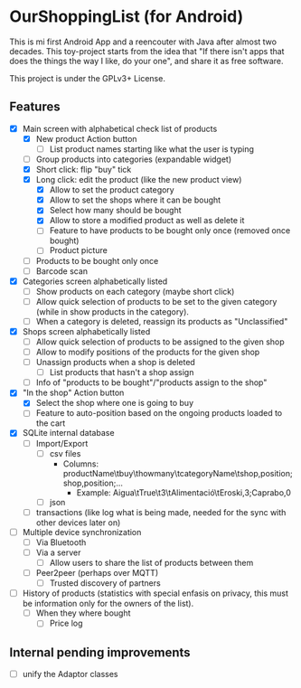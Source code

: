 # OurShoppingList (for Android)

This is mi first Android App and a reencouter with Java after almost two decades. This toy-project starts from the idea that "If there isn't apps that does the things the way I like, do your one", and share it as free software.

This project is under the GPLv3+ License.

## Features

- [x] Main screen with alphabetical check list of products
  - [x] New product Action button
    - [ ] List product names starting like what the user is typing
  - [ ] Group products into categories (expandable widget)
  - [x] Short click: flip "buy" tick
  - [x] Long click: edit the product (like the new product view)
    - [x] Allow to set the product category
    - [x] Allow to set the shops where it can be bought
    - [x] Select how many should be bought
    - [x] Allow to store a modified product as well as delete it
    - [ ] Feature to have products to be bought only once (removed once bought)
    - [ ] Product picture
  - [ ] Products to be bought only once
  - [ ] Barcode scan
- [x] Categories screen alphabetically listed
  - [ ] Show products on each category (maybe short click)
  - [ ] Allow quick selection of products to be set to the given category (while in show products in the category).
  - [ ] When a category is deleted, reassign its products as "Unclassified"
- [x] Shops screen alphabetically listed
  - [ ] Allow quick selection of products to be assigned to the given shop
  - [ ] Allow to modify positions of the products for the given shop
  - [ ] Unassign products when a shop is deleted
    - [ ] List products that hasn't a shop assign
  - [ ] Info of "products to be bought"/"products assign to the shop"
- [x] "In the shop" Action button
  - [x] Select the shop where one is going to buy
  - [ ] Feature to auto-position based on the ongoing products loaded to the cart
- [x] SQLite internal database
  - [ ] Import/Export
    - [ ] csv files
      - Columns: productName\tbuy\thowmany\tcategoryName\tshop,position;shop,position;...
         - Example: Aigua\tTrue\t3\tAlimentació\tEroski,3;Caprabo,0
    - [ ] json
  - [ ] transactions (like log what is being made, needed for the sync with other devices later on)
- [ ] Multiple device synchronization
  - [ ] Via Bluetooth
  - [ ] Via a server
    - [ ] Allow users to share the list of products between them
  - [ ] Peer2peer (perhaps over MQTT)
    - [ ] Trusted discovery of partners
- [ ] History of products (statistics with special enfasis on privacy, this must be information only for the owners of the list).
  - [ ] When they where bought
    - [ ] Price log

## Internal pending improvements

- [ ] unify the Adaptor classes
